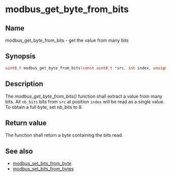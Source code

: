 # modbus_get_byte_from_bits

## Name

modbus_get_byte_from_bits - get the value from many bits

## Synopsis

```c
uint8_t modbus_get_byte_from_bits(const uint8_t *src, int index, unsigned int nb_bits);
```

## Description

The *modbus_get_byte_from_bits()* function shall extract a value from many
bits. All `nb_bits` bits from `src` at position `index` will be read as a
single value. To obtain a full byte, set nb_bits to 8.

## Return value

The function shall return a byte containing the bits read.

## See also

- [modbus_set_bits_from_byte](modbus_set_bits_from_byte.md)
- [modbus_set_bits_from_bytes](modbus_set_bits_from_bytes.md)
